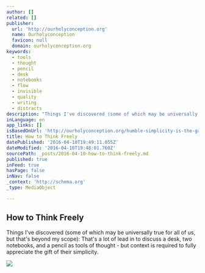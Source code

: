```yaml
---
author: []
related: []
publisher:
  url: 'http://ourholyconception.org'
  name: Ourholyconception
  favicon: null
  domain: ourholyconception.org
keywords:
  - tools
  - thought
  - pencil
  - desk
  - notebooks
  - flow
  - invisible
  - quality
  - writing
  - distracts
description: "Things I've discovered (some of which may be universally true for all of us, but that's beyond my scope): That's a lot of lead in to discuss a desk, two notebooks, and a pencil as tools of thought - but context is required to fully appreciate the gift of their simplicity."
inLanguage: en
app_links: []
isBasedOnUrl: 'http://ourholyconception.org/humble-simplicity-is-the-gateway-to-gods-infinite-profound/'
title: How to Think Freely
datePublished: '2016-04-10T19:49:11.055Z'
dateModified: '2016-04-10T19:48:01.760Z'
sourcePath: _posts/2016-04-10-how-to-think-freely.md
published: true
inFeed: true
hasPage: false
inNav: false
_context: 'http://schema.org'
_type: MediaObject

---
```

<article style=""><h1>How to Think Freely</h1><p>Things I've discovered (some of which may be universally true for all of us, but that's beyond my scope): That's a lot of lead in to discuss a desk, two notebooks, and a pencil as tools of thought - but context is required to fully appreciate the gift of their simplicity.</p><img src="https://s3-us-west-2.amazonaws.com/the-grid-img/p/4308a6e139206abc56340ff945e8ada1b4385f5a.jpg" /></article>